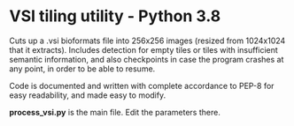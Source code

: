 # VSI tiling utility - **Python 3.8**

Cuts up a .vsi bioformats file into 256x256 images (resized from 1024x1024 that it extracts).
Includes detection for empty tiles or tiles with insufficient semantic information, and
also checkpoints in case the program crashes at any point, in order to be able to resume.

Code is documented and written with complete accordance to PEP-8 for easy readability, and made easy to modify.

**process_vsi.py** is the main file. Edit the parameters there.

